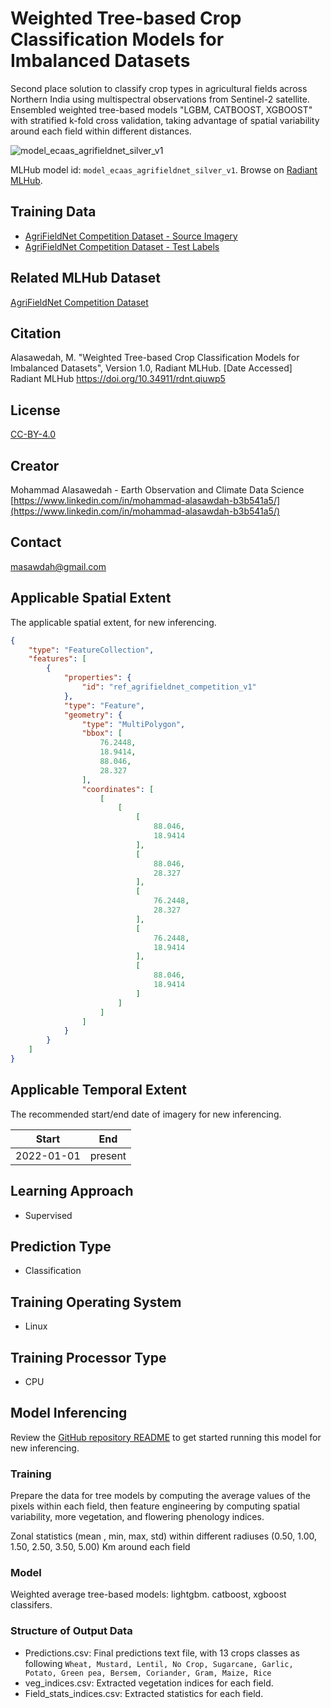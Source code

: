 # Weighted Tree-based Crop Classification Models for Imbalanced Datasets

Second place solution to classify crop types in agricultural fields across
Northern India using multispectral observations from Sentinel-2 satellite.
Ensembled weighted tree-based models "LGBM, CATBOOST, XGBOOST" with stratified
k-fold cross validation, taking advantage of spatial variability around each
field within different distances.

![model_ecaas_agrifieldnet_silver_v1](https://radiantmlhub.blob.core.windows.net/frontend-ml-model-images/model_ecaas_agrifieldnet_silver_v1.png)

MLHub model id: `model_ecaas_agrifieldnet_silver_v1`. Browse on [Radiant MLHub](https://mlhub.earth/model/model_ecaas_agrifieldnet_silver_v1).

## Training Data

- [AgriFieldNet Competition Dataset - Source Imagery](https://api.radiant.earth/mlhub/v1/collections/ref_agrifieldnet_competition_v1_source)
- [AgriFieldNet Competition Dataset - Test Labels](https://api.radiant.earth/mlhub/v1/collections/ref_agrifieldnet_competition_v1_labels_train)

## Related MLHub Dataset

[AgriFieldNet Competition Dataset](https://mlhub.earth/data/ref_agrifieldnet_competition_v1)

## Citation

Alasawedah, M. "Weighted Tree-based Crop Classification Models for Imbalanced Datasets",
Version 1.0, Radiant MLHub. [Date Accessed] Radiant MLHub <https://doi.org/10.34911/rdnt.qiuwp5>

## License

[CC-BY-4.0](../LICENSE)

## Creator

Mohammad Alasawedah - Earth Observation and Climate Data Science
[https://www.linkedin.com/in/mohammad-alasawdah-b3b541a5/](https://www.linkedin.com/in/mohammad-alasawdah-b3b541a5/)

## Contact

masawdah@gmail.com

## Applicable Spatial Extent

The applicable spatial extent, for new inferencing.

```geojson
{
    "type": "FeatureCollection",
    "features": [
        {
            "properties": {
                "id": "ref_agrifieldnet_competition_v1"
            },
            "type": "Feature",
            "geometry": {
                "type": "MultiPolygon",
                "bbox": [
                    76.2448,
                    18.9414,
                    88.046,
                    28.327
                ],
                "coordinates": [
                    [
                        [
                            [
                                88.046,
                                18.9414
                            ],
                            [
                                88.046,
                                28.327
                            ],
                            [
                                76.2448,
                                28.327
                            ],
                            [
                                76.2448,
                                18.9414
                            ],
                            [
                                88.046,
                                18.9414
                            ]
                        ]
                    ]
                ]
            }
        }
    ]
}
```

## Applicable Temporal Extent

The recommended start/end date of imagery for new inferencing.

| Start | End |
|-------|-----|
| 2022-01-01 | present |

## Learning Approach

- Supervised

## Prediction Type

- Classification

## Training Operating System

- Linux

## Training Processor Type

- CPU

## Model Inferencing

Review the [GitHub repository README](../README.md) to get started running
this model for new inferencing.

### Training

Prepare the data for tree models by computing the average values of the pixels
within each field, then feature engineering by computing spatial variability,
more vegetation, and flowering phenology indices.

Zonal statistics (mean , min, max, std) within different radiuses (0.50, 1.00,
1.50, 2.50, 3.50, 5.00) Km around each field

### Model

Weighted average tree-based models: lightgbm. catboost, xgboost classifers.

### Structure of Output Data

- Predictions.csv: Final predictions text file, with 13 crops classes as following
 `Wheat, Mustard, Lentil, No Crop, Sugarcane, Garlic, Potato, Green pea, Bersem, Coriander, Gram, Maize, Rice`
- veg_indices.csv: Extracted vegetation indices for each field.
- Field_stats_indices.csv: Extracted statistics for each field.
